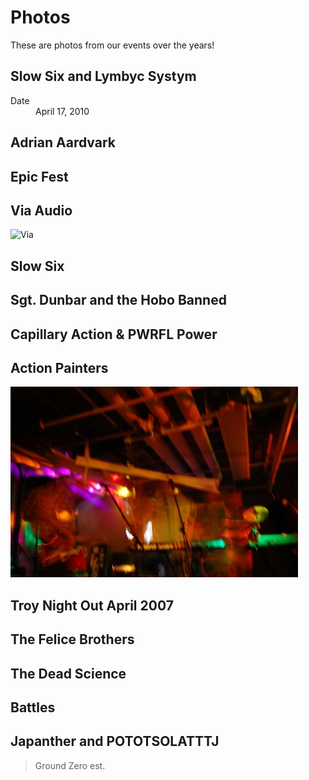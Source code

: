 # Photos
These are photos from our events over the years!

## Slow Six and Lymbyc Systym

<dl>
<dt>Date</dt>
<dd>April 17, 2010</dd>
</dl>

## Adrian Aardvark

## Epic Fest

## Via Audio

![Via](https://github.com/gzbasement/gzbasement/blob/master/Via%20Audio/IMG_1164.jpg)

## Slow Six

## Sgt. Dunbar and the Hobo Banned

## Capillary Action & PWRFL Power

## Action Painters

![Action Painters](./ActionPainters/DSC_0527.jpg)

## Troy Night Out April 2007

## The Felice Brothers

## The Dead Science

## Battles

## Japanther and POTOTSOLATTTJ



> Ground Zero est. 
